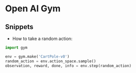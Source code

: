 # Open AI Gym

## Snippets

- How to take a random action:

```python
import gym

env = gym.make('CartPole-v0')
random_action = env.action_space.sample()
observation, reward, done, info = env.step(random_action)
```
